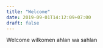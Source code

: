 ```yaml
---
title: "Welcome"
date: 2019-09-01T14:12:09+07:00
draft: false
---
```


Welcome wilkomen ahlan wa sahlan
